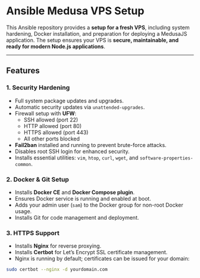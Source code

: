 # Ansible Medusa VPS Setup

This Ansible repository provides a **setup for a fresh VPS**, including system hardening, Docker installation, and preparation for deploying a MedusaJS application. The setup ensures your VPS is **secure, maintainable, and ready for modern Node.js applications**.

---

## Features

### 1. Security Hardening
- Full system package updates and upgrades.
- Automatic security updates via `unattended-upgrades`.
- Firewall setup with **UFW**:
  - SSH allowed (port 22)
  - HTTP allowed (port 80)
  - HTTPS allowed (port 443)
  - All other ports blocked
- **Fail2ban** installed and running to prevent brute-force attacks.
- Disables root SSH login for enhanced security.
- Installs essential utilities: `vim`, `htop`, `curl`, `wget`, and `software-properties-common`.

### 2. Docker & Git Setup
- Installs **Docker CE** and **Docker Compose plugin**.
- Ensures Docker service is running and enabled at boot.
- Adds your admin user (`sam`) to the Docker group for non-root Docker usage.
- Installs Git for code management and deployment.

### 3. HTTPS Support
- Installs **Nginx** for reverse proxying.
- Installs **Certbot** for Let’s Encrypt SSL certificate management.
- Nginx is running by default; certificates can be issued for your domain:
```bash
sudo certbot --nginx -d yourdomain.com
